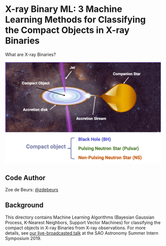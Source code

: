 # X-ray Binary ML: 3 Machine Learning Methods for Classifying the Compact Objects in X-ray Binaries

 What are X-ray Binaries?

![GRS1739 Animation](XRB_visualization.png)

## Code Author

Zoe de Beurs: [@zdebeurs](https://github.com/zdebeurs)

## Background

This directory contains Machine Learning Algorithms (Bayesian Gaussian Process,
 K-Nearest Neighbors, Support Vector Machines) for classifying the compact objects
  in X-ray Binaries from X-ray observations. For more details, see [our live-broadcasted talk](https://drive.google.com/file/d/1mf9-_8UZLLnQyqAsFFMJeu53_0c5h8XT/view) at the SAO Astronomy Summer Intern Symposium 2019. 
